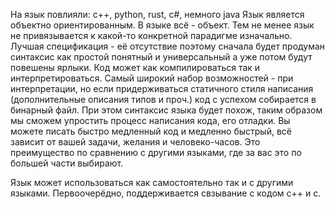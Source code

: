 На язык повлияли: c++, python, rust, c#, немного java
Язык является объектно ориентированным. В языке всё - объект.
Тем не менее язык не привязывается к какой-то конкретной парадигме изначально. 
Лучшая спецификация - её отсутствие поэтому сначала будет продуман синтаксис как простой понятный и универсальный а уже потом будут 
повешены ярлыки.
Код может как компилироваться так и интерпретироваться. Самый широкий набор возможностей - при интерпретации, но если придерживаться статичного
стиля написания (дополнительные описания типов и проч.) код с успехом
собирается в бинарный файл. При этом синтаксис языка будет похож, 
таким образом мы сможем упростить процесс написания кода, 
его отладки. Вы можете писать быстро медленный код и медленно 
быстрый, всё зависит от вашей задачи, желания и человеко-часов.
Это преимущество по сравнению с другими языками, где за вас это 
по большей части выбирают.

Язык может использоваться как самостоятельно так и с другими языками.
Первоочерёдно, поддерживается свзывание с кодом c++ и c.
